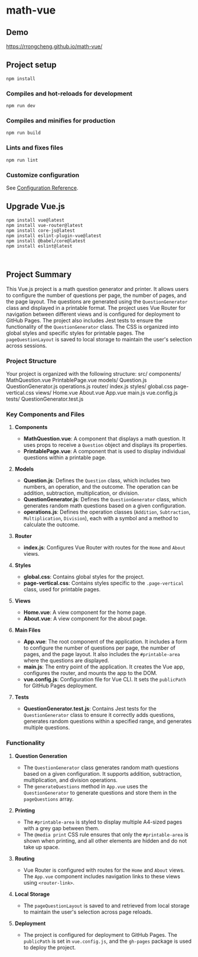 # math-vue

## Demo
https://rrongcheng.github.io/math-vue/

## Project setup
```
npm install
```

### Compiles and hot-reloads for development
```
npm run dev
```

### Compiles and minifies for production
```
npm run build
```

### Lints and fixes files
```
npm run lint
```

### Customize configuration
See [Configuration Reference](https://cli.vuejs.org/config/).

## Upgrade Vue.js
```
npm install vue@latest
npm install vue-router@latest
npm install core-js@latest
npm install eslint-plugin-vue@latest
npm install @babel/core@latest
npm install eslint@latest



```

## Project Summary

This Vue.js project is a math question generator and printer. It allows users to configure the number of questions per page, the number of pages, and the page layout. The questions are generated using the `QuestionGenerator` class and displayed in a printable format. The project uses Vue Router for navigation between different views and is configured for deployment to GitHub Pages. The project also includes Jest tests to ensure the functionality of the `QuestionGenerator` class. The CSS is organized into global styles and specific styles for printable pages. The `pageQuestionLayout` is saved to local storage to maintain the user's selection across sessions.

### Project Structure

Your project is organized with the following structure:
src/
  components/
    MathQuestion.vue
    PrintablePage.vue
  models/
    Question.js
    QuestionGenerator.js
    operations.js
  router/
    index.js
  styles/
    global.css
    page-vertical.css
  views/
    Home.vue
    About.vue
  App.vue
  main.js
  vue.config.js
tests/
  QuestionGenerator.test.js


### Key Components and Files

1. **Components**
   - **MathQuestion.vue**: A component that displays a math question. It uses props to receive a `Question` object and displays its properties.
   - **PrintablePage.vue**: A component that is used to display individual questions within a printable page.

2. **Models**
   - **Question.js**: Defines the `Question` class, which includes two numbers, an operation, and the outcome. The operation can be addition, subtraction, multiplication, or division.
   - **QuestionGenerator.js**: Defines the `QuestionGenerator` class, which generates random math questions based on a given configuration.
   - **operations.js**: Defines the operation classes (`Addition`, `Subtraction`, `Multiplication`, `Division`), each with a symbol and a method to calculate the outcome.

3. **Router**
   - **index.js**: Configures Vue Router with routes for the `Home` and `About` views.

4. **Styles**
   - **global.css**: Contains global styles for the project.
   - **page-vertical.css**: Contains styles specific to the `.page-vertical` class, used for printable pages.

5. **Views**
   - **Home.vue**: A view component for the home page.
   - **About.vue**: A view component for the about page.

6. **Main Files**
   - **App.vue**: The root component of the application. It includes a form to configure the number of questions per page, the number of pages, and the page layout. It also includes the `#printable-area` where the questions are displayed.
   - **main.js**: The entry point of the application. It creates the Vue app, configures the router, and mounts the app to the DOM.
   - **vue.config.js**: Configuration file for Vue CLI. It sets the `publicPath` for GitHub Pages deployment.

7. **Tests**
   - **QuestionGenerator.test.js**: Contains Jest tests for the `QuestionGenerator` class to ensure it correctly adds questions, generates random questions within a specified range, and generates multiple questions.

### Functionality

1. **Question Generation**
   - The `QuestionGenerator` class generates random math questions based on a given configuration. It supports addition, subtraction, multiplication, and division operations.
   - The `generateQuestions` method in `App.vue` uses the `QuestionGenerator` to generate questions and store them in the `pageQuestions` array.

2. **Printing**
   - The `#printable-area` is styled to display multiple A4-sized pages with a grey gap between them.
   - The `@media print` CSS rule ensures that only the `#printable-area` is shown when printing, and all other elements are hidden and do not take up space.

3. **Routing**
   - Vue Router is configured with routes for the `Home` and `About` views. The `App.vue` component includes navigation links to these views using `<router-link>`.

4. **Local Storage**
   - The `pageQuestionLayout` is saved to and retrieved from local storage to maintain the user's selection across page reloads.

5. **Deployment**
   - The project is configured for deployment to GitHub Pages. The `publicPath` is set in `vue.config.js`, and the `gh-pages` package is used to deploy the project.


